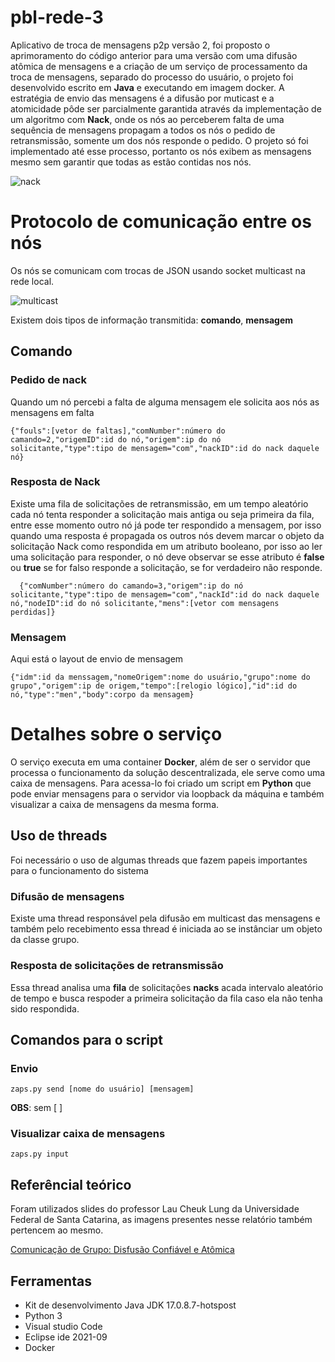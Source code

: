  # pbl-rede-3
 
  Aplicativo de troca de mensagens p2p versão 2, foi proposto o aprimoramento do código anterior para uma versão 
com uma difusão atômica de mensagens e a criação de um serviço de processamento da troca de mensagens, separado do processo do usuário, o projeto foi desenvolvido escrito em **Java** e executando em imagem docker.
  A estratégia de envio das mensagens é a difusão por muticast e a atomicidade pôde ser parcialmente garantida através 
da implementação de um algoritmo com **Nack**, onde os nós ao perceberem falta de uma sequência de mensagens propagam a todos os nós 
o pedido de retransmissão, somente um dos nós responde o pedido. O projeto só foi implementado até esse processo, portanto os nós exibem as mensagens mesmo sem garantir que todas as estão contidas nos nós.

![nack](https://github.com/absilva21/pbl-rede-3/assets/83670712/62e294fd-8a1c-42fc-a130-8ca76474a8ad)


# Protocolo de comunicação entre os nós

Os nós se comunicam com trocas de JSON usando socket multicast na rede local.

![multicast](https://github.com/absilva21/pbl-rede-3/assets/83670712/307a64c0-f3b9-4c09-b6c7-c0b512082b47)


Existem dois tipos de informação transmitida: **comando**, **mensagem**

## Comando 

### Pedido de nack
Quando um nó percebi a falta de alguma mensagem ele solicita aos nós as mensagens em falta

```
{"fouls":[vetor de faltas],"comNumber":número do camando=2,"origemID":id do nó,"origem":ip do nó solicitante,"type":tipo de mensagem="com","nackID":id do nack daquele nó}

```
### Resposta de Nack

  Existe uma fila de solicitações de retransmissão, em um tempo aleatório cada nó tenta responder a solicitação mais antiga ou seja primeira da fila, 
  entre esse momento outro nó já pode ter respondido a mensagem, por isso quando uma resposta é propagada os outros nós devem marcar o objeto da solicitação Nack
  como respondida em um atributo booleano, por isso ao ler uma solicitação para responder, o nó deve observar se esse atributo é **false** ou **true**
  se for falso responde a solicitação, se for verdadeiro não responde.

```
  {"comNumber":número do camando=3,"origem":ip do nó solicitante,"type":tipo de mensagem="com","nackId":id do nack daquele nó,"nodeID":id do nó solicitante,"mens":[vetor com mensagens perdidas]}
```

### Mensagem
Aqui está o layout de envio de mensagem

```
{"idm":id da menssagem,"nomeOrigem":nome do usuário,"grupo":nome do grupo","origem":ip de origem,"tempo":[relogio lógico],"id":id do nó,"type":"men","body":corpo da mensagem}
````

# Detalhes sobre o serviço
 O serviço executa em uma container **Docker**, além de ser o servidor que processa o funcionamento da solução descentralizada, ele serve como uma caixa de mensagens. Para acessa-lo foi criado um script em **Python** que pode enviar mensagens para o servidor via loopback da máquina e também visualizar a caixa de mensagens da mesma forma. 

## Uso de threads
Foi necessário o uso de algumas threads que fazem papeis importantes para o funcionamento do sistema

### Difusão de mensagens
Existe uma thread responsável pela difusão em multicast das mensagens e também pelo recebimento essa thread é iniciada ao se instânciar um objeto da classe grupo.

### Resposta de solicitações de retransmissão
Essa thread analisa uma **fila** de solicitações **nacks** acada intervalo aleatório de tempo e busca respoder a primeira solicitação da fila caso ela não tenha sido respondida.




## Comandos para o script

### Envio 

```
zaps.py send [nome do usuário] [mensagem]
```
**OBS**: sem [ ]

### Visualizar caixa de mensagens

```
zaps.py input
```

## Referêncial teórico
Foram utilizados slides do professor Lau Cheuk Lung da Universidade Federal de Santa Catarina, as imagens presentes nesse relatório também pertencem ao mesmo.

[Comunicação de Grupo: Disfusão Confiável e Atômica ](https://www.inf.ufsc.br/~frank.siqueira/INE5418/Lau/1s-%20ComGrupo.pdf)

## Ferramentas

* Kit de desenvolvimento Java JDK 17.0.8.7-hotspost
* Python 3
* Visual studio Code
* Eclipse ide 2021-09
* Docker

